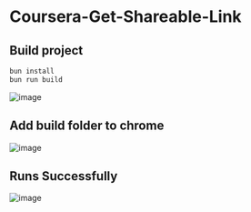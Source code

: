 # Coursera-Get-Shareable-Link

## Build project
```bash
bun install
bun run build 
```

![image](https://github.com/khengyun/Coursera-Get-Shareable-Link/assets/78076796/35b4f553-09ab-43de-a3ec-205c32b51246)



## Add build folder to chrome 

![image](https://github.com/khengyun/Coursera-Get-Shareable-Link/assets/78076796/c9913bfd-d78e-4cf1-84ca-f9eff1a1af27)



## Runs Successfully 
![image](https://github.com/khengyun/Coursera-Get-Shareable-Link/assets/78076796/28cf89f1-8435-48d7-a173-13c3a85ff938)
